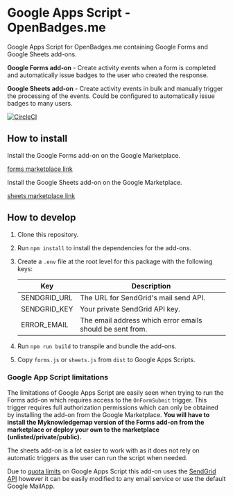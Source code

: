 # Google Apps Script - OpenBadges.me

Google Apps Script for OpenBadges.me containing Google Forms and Google Sheets add-ons.

**Google Forms add-on** - Create activity events when a form is completed and automatically issue badges to the user who created the response.

**Google Sheets add-on** - Create activity events in bulk and manually trigger the processing of the events. Could be configured to automatically issue badges to many users.

[![CircleCI](https://circleci.com/gh/harrymitchinson/GAS.OpenBadges.me/tree/master.svg?style=svg)](https://circleci.com/gh/harrymitchinson/GAS.OpenBadges.me/tree/master)

## How to install

Install the Google Forms add-on on the Google Marketplace.

[forms marketplace link](https://google.com)

Install the Google Sheets add-on on the Google Marketplace.

[sheets marketplace link](https://google.com)

## How to develop

1. Clone this repository.
2. Run `npm install` to install the dependencies for the add-ons.
3. Create a `.env` file at the root level for this package with the following keys:

    | Key | Description |
    |--|--|
    | SENDGRID_URL | The URL for SendGrid's mail send API. |
    | SENDGRID_KEY | Your private SendGrid API key. |
    | ERROR_EMAIL | The email address which error emails should be sent from. |

4. Run `npm run build` to transpile and bundle the add-ons.
5. Copy `forms.js` or `sheets.js` from `dist` to Google Apps Scripts.

### Google App Script limitations

The limitations of Google Apps Script are easily seen when trying to run the Forms add-on which requires access to the `OnFormSubmit` trigger. This trigger requires full authorization permissions which can only be obtained by installing the add-on from the Google Marketplace. **You will have to install the Myknowledgemap version of the Forms add-on from the marketplace or deploy your own to the marketplace (unlisted/private/public).**

The sheets add-on is a lot easier to work with as it does not rely on automatic triggers as the user can run the script when needed.

Due to [quota limits][1] on Google Apps Script this add-on uses the [SendGrid API][2] however it can be easily modified to any email service or use the default Google MailApp.

[1]: https://developers.google.com/apps-script/guides/services/quotas
[2]: https://sendgrid.com/docs/API_Reference/Web_API_v3/Mail/index.html
